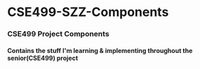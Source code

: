 # CSE499-SZZ-Components

### CSE499 Project Components
#### Contains the stuff I'm learning & implementing throughout the senior(CSE499) project
